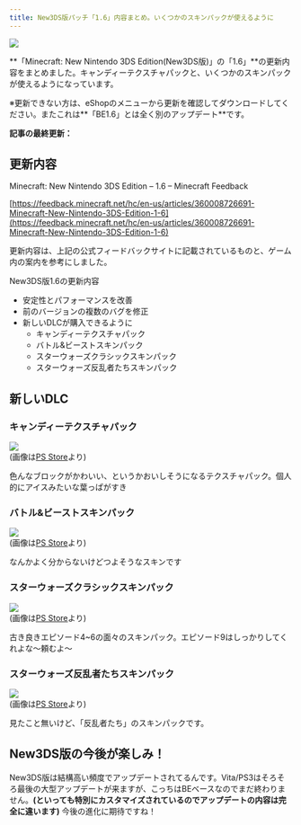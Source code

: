 ```yaml
---
title: New3DS版パッチ「1.6」内容まとめ。いくつかのスキンパックが使えるように
---
```


![](https://cdn-ak.f.st-hatena.com/images/fotolife/s/sasigume/20210208/20210208110452.png)

**「Minecraft: New Nintendo 3DS Edition(New3DS版)」の「1.6」**の更新内容をまとめました。キャンディーテクスチャパックと、いくつかのスキンパックが使えるようになっています。

※更新できない方は、eShopのメニューから更新を確認してダウンロードしてください。またこれは**「BE1.6」とは全く別のアップデート**です。

**記事の最終更新：**

## 更新内容

Minecraft: New Nintendo 3DS Edition – 1.6 – Minecraft Feedback

[https://feedback.minecraft.net/hc/en-us/articles/360008726691-Minecraft-New-Nintendo-3DS-Edition-1-6](https://feedback.minecraft.net/hc/en-us/articles/360008726691-Minecraft-New-Nintendo-3DS-Edition-1-6)

更新内容は、上記の公式フィードバックサイトに記載されているものと、ゲーム内の案内を参考にしました。

New3DS版1.6の更新内容

*   安定性とパフォーマンスを改善
*   前のバージョンの複数のバグを修正
*   新しいDLCが購入できるように
    *   キャンディーテクスチャパック
    *   バトル&ビーストスキンパック
    *   スターウォーズクラシックスキンパック
    *   スターウォーズ反乱者たちスキンパック

## 新しいDLC

### キャンディーテクスチャパック

![](https://cdn-ak.f.st-hatena.com/images/fotolife/s/sasigume/20210208/20210208105659.jpg)  
(画像は[PS Store](https://store.playstation.com/ja-jp/product/JP0127-CUSA00283_00-KTP0000000000007)より)

色んなブロックがかわいい、というかおいしそうになるテクスチャパック。個人的にアイスみたいな葉っぱがすき

### バトル&ビーストスキンパック

![](https://cdn-ak.f.st-hatena.com/images/fotolife/s/sasigume/20210208/20210208124429.jpg)  
(画像は[PS Store](https://store.playstation.com/ja-jp/product/JP0127-CUSA00283_00-KSP0000000000003)より)

なんかよく分からないけどつよそうなスキンです

### スターウォーズクラシックスキンパック

![](https://cdn-ak.f.st-hatena.com/images/fotolife/s/sasigume/20210208/20210208103912.jpg)  
(画像は[PS Store](https://store.playstation.com/ja-jp/product/JP0127-CUSA00283_00-KSP0000000000016)より)

古き良きエピソード4~6の面々のスキンパック。エピソード9はしっかりしてくれよな～頼むよ～

### スターウォーズ反乱者たちスキンパック

![](https://cdn-ak.f.st-hatena.com/images/fotolife/s/sasigume/20210208/20210208111619.jpg)  
(画像は[PS Store](https://store.playstation.com/ja-jp/product/JP0127-CUSA00283_00-KSP0000000000017)より)

見たこと無いけど、「反乱者たち」のスキンパックです。

## New3DS版の今後が楽しみ！

New3DS版は結構高い頻度でアップデートされてるんです。Vita/PS3はそろそろ最後の大型アップデートが来ますが、こっちはBEベースなのでまだ終わりません。**(といっても特別にカスタマイズされているのでアップデートの内容は完全に違います)** 今後の進化に期待ですね！
